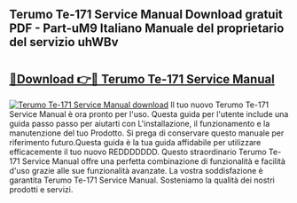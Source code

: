 ## Terumo Te-171 Service Manual Download gratuit PDF - Part-uM9 Italiano Manuale del proprietario del servizio uhWBv

# <h2><a href="http://dfb46j.blite.top/?on=Terumo+Te-171+Service+Manual">🔗Download 👉🔴 Terumo Te-171 Service Manual</a></h2>

[![Terumo Te-171 Service Manual download](https://i.imgur.com/lujVjoI.png)](http://dfb46j.blite.top/?on=Terumo+Te-171+Service+Manual)
Il tuo nuovo Terumo Te-171 Service Manual è ora pronto per l'uso. Questa guida per l'utente include una guida passo passo per aiutarti con L'installazione, il funzionamento e la manutenzione del tuo Prodotto. Si prega di conservare questo manuale per riferimento futuro.Questa guida è la tua guida affidabile per utilizzare efficacemente il tuo nuovo REDDDDDDD. Questo straordinario Terumo Te-171 Service Manual offre una perfetta combinazione di funzionalità e facilità d'uso grazie alle sue funzionalità avanzate. La vostra soddisfazione è garantita Terumo Te-171 Service Manual. Sosteniamo la qualità dei nostri prodotti e servizi.

